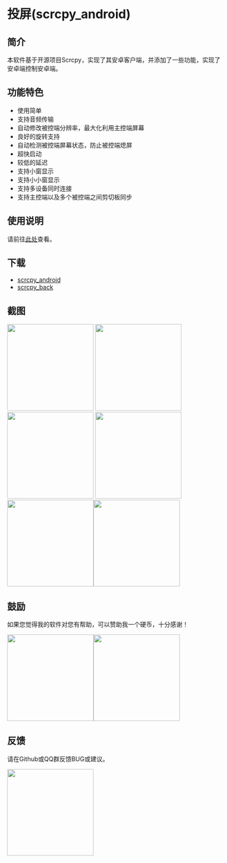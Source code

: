# 投屏(scrcpy_android)

## 简介

本软件基于开源项目Scrcpy，实现了其安卓客户端，并添加了一些功能，实现了安卓端控制安卓端。

## 功能特色

- 使用简单
- 支持音频传输
- 自动修改被控端分辨率，最大化利用主控端屏幕
- 良好的旋转支持
- 自动检测被控端屏幕状态，防止被控端熄屏
- 超快启动
- 较低的延迟
- 支持小窗显示
- 支持小小窗显示
- 支持多设备同时连接
- 支持主控端以及多个被控端之间剪切板同步

## 使用说明

请前往[此处](https://scrcpy.saymzx.top/?art=HOW_TO_USE.md)查看。

## 下载
- [scrcpy_android](https://github.saymzx.top/mingzhixian/scrcpy/releases/latest/download/scrcpy_android.apk)
- [scrcpy_back](https://github.saymzx.top/mingzhixian/scrcpy/releases/latest/download/scrcpy_back.apk)

## 截图

<img src="https://github.saymzx.top/mingzhixian/scrcpy/blob/master/pic/screenshot/main.webp?raw=true" width="200px">
<img src="https://github.saymzx.top/mingzhixian/scrcpy/blob/master/pic/screenshot/smallV.webp?raw=true" width="200px"><img src="https://github.saymzx.top/mingzhixian/scrcpy/blob/master/pic/screenshot/smallH.webp?raw=true" width="200px">
<img src="https://github.saymzx.top/mingzhixian/scrcpy/blob/master/pic/screenshot/fullV.webp?raw=true" width="200px"><img src="https://github.saymzx.top/mingzhixian/scrcpy/blob/master/pic/screenshot/fullH.webp?raw=true" width="200px"><img src="https://github.saymzx.top/mingzhixian/scrcpy/blob/master/pic/screenshot/smallSmall.webp?raw=true" width="200px">

## 鼓励

如果您觉得我的软件对您有帮助，可以赞助我一个硬币，十分感谢！

<img src="https://github.saymzx.top/mingzhixian/scrcpy/blob/master/pic/other/wechat.webp?raw=true" width="200px"><img src="https://github.saymzx.top/mingzhixian/scrcpy/blob/master/pic/other/alipay.webp?raw=true" width="200px">

## 反馈

请在Github或QQ群反馈BUG或建议。

<img src="https://github.saymzx.top/mingzhixian/scrcpy/blob/master/pic/other/qq.webp?raw=true" width="200px">